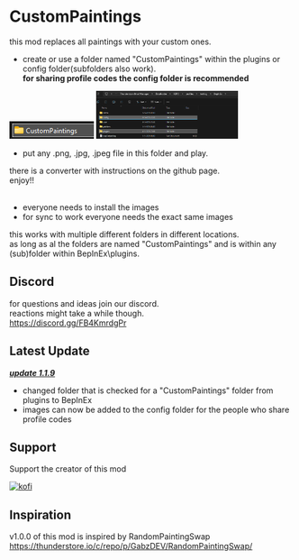 # CustomPaintings

this mod replaces all paintings with your custom ones.<br>
- create or use a folder named "CustomPaintings" within the plugins or config folder(subfolders also work).<br>
<b>for sharing profile codes the config folder is recommended</b><br>
<img src="https://github.com/LittleHund/CustomPaintingsMod/blob/master/images/CustomPaintings_folder.png">
<img src="https://github.com/LittleHund/CustomPaintingsMod/blob/master/images/config_Plugins_folders.png" width=50%>


- put any .png, .jpg, .jpeg file in this folder and play.<br>

there is a converter with instructions on the github page.<br>
enjoy!!<br>
<br>

- everyone needs to install the images
- for sync to work everyone needs the exact same images


this works with multiple different folders in different locations.<br>
as long as al the folders are named "CustomPaintings" and is within any (sub)folder within BepInEx\plugins.<br>

## Discord
for questions and ideas join our discord.<br>
reactions might take a while though.<br>
https://discord.gg/FB4KmrdgPr<br>


## Latest Update

<b><i><ins> update 1.1.9 </b></i></ins> <br>
- changed folder that is checked for a "CustomPaintings" folder from plugins to BepInEx
- images can now be added to the config folder for the people who share profile codes



## Support
Support the creator of this mod		<br>
<p><a href="https://Ko-fi.com/littlehund">
<img alt="kofi" src="https://i.imgur.com/jzwECeF.png">
</a></p>

## Inspiration
v1.0.0 of this mod is inspired by RandomPaintingSwap<br>
https://thunderstore.io/c/repo/p/GabzDEV/RandomPaintingSwap/
